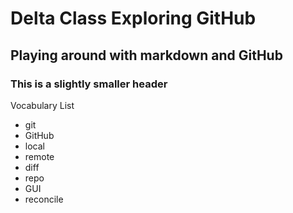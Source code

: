 # Delta Class Exploring GitHub

## Playing around with markdown and GitHub

### This is a slightly smaller header

Vocabulary List
- git
- GitHub
- local
- remote
- diff
- repo
- GUI
- reconcile 
